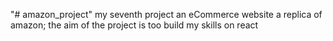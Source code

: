 "# amazon_project" 
my seventh project an eCommerce website a replica of amazon;
the aim of the project is too build my skills on react
